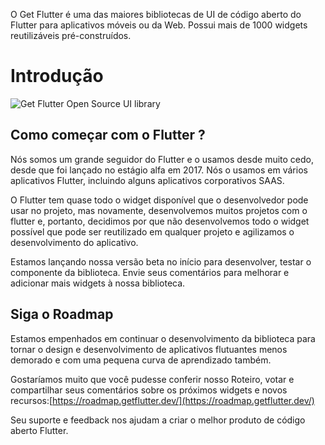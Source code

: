 
O Get Flutter é uma das maiores bibliotecas de UI de código aberto do Flutter para 
aplicativos móveis ou da Web. Possui mais de 1000 widgets reutilizáveis pré-construídos.
  

# Introdução

![Get Flutter Open Source UI library](https://ik.imagekit.io/ionicfirebaseapp/docs/tr:dpr-auto,tr:w-auto-1300/github-settings_2_6MxhZpdf5.png)

## Como começar com o Flutter ?


Nós somos um grande seguidor do Flutter e o usamos desde muito cedo, desde que foi lançado no estágio alfa em 2017. Nós o usamos em vários aplicativos Flutter, incluindo alguns aplicativos corporativos SAAS. 

O Flutter tem quase todo o widget disponível que o desenvolvedor pode usar no projeto, mas novamente, desenvolvemos muitos projetos com o flutter e, portanto, decidimos por que não desenvolvemos todo o widget possível que pode ser reutilizado em qualquer projeto e agilizamos o desenvolvimento do aplicativo. 

Estamos lançando nossa versão beta no início para desenvolver, testar o componente da biblioteca. Envie seus comentários para melhorar e adicionar mais widgets à nossa biblioteca.

## Siga o Roadmap 

Estamos empenhados em continuar o desenvolvimento da biblioteca para tornar o design e desenvolvimento de aplicativos flutuantes menos demorado e com uma pequena curva de aprendizado também.


Gostaríamos muito que você pudesse conferir nosso Roteiro, votar e compartilhar seus comentários sobre os próximos widgets e novos recursos:[https://roadmap.getflutter.dev/](https://roadmap.getflutter.dev/)

Seu suporte e feedback nos ajudam a criar o melhor produto de código aberto Flutter.









